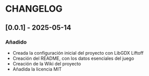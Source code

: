 # CHANGELOG

## [0.0.1] - 2025-05-14
### Añadido
- Creada la configuración inicial del proyecto con LibGDX Liftoff
- Creación del README, con los datos esenciales del juego
- Creación de la Wiki del proyecto
- Añadida la licencia MIT
